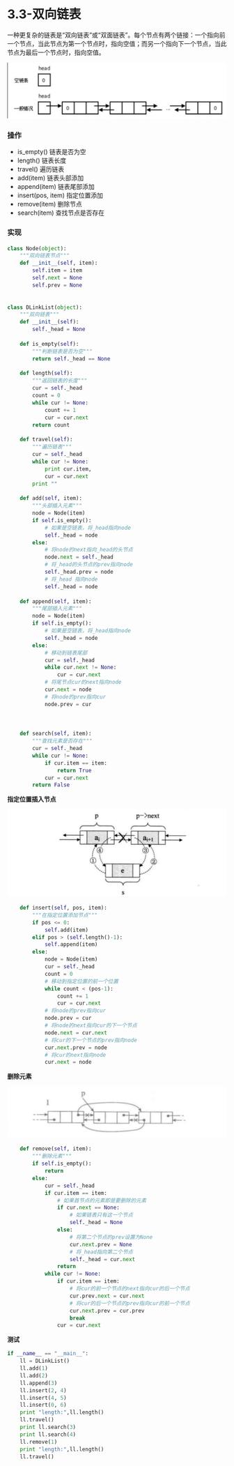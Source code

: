 # 3.3-双向链表



一种更复杂的链表是“双向链表”或“双面链表”。每个节点有两个链接：一个指向前一个节点，当此节点为第一个节点时，指向空值；而另一个指向下一个节点，当此节点为最后一个节点时，指向空值。

![&#x53CC;&#x5411;&#x94FE;&#x8868;](../.gitbook/assets/shuang-xiang-lian-biao.png)

### 操作 <a id="&#x64CD;&#x4F5C;"></a>

* is\_empty\(\) 链表是否为空
* length\(\) 链表长度
* travel\(\) 遍历链表
* add\(item\) 链表头部添加
* append\(item\) 链表尾部添加
* insert\(pos, item\) 指定位置添加
* remove\(item\) 删除节点
* search\(item\) 查找节点是否存在

### 实现 <a id="&#x5B9E;&#x73B0;"></a>

```python
class Node(object):
    """双向链表节点"""
    def __init__(self, item):
        self.item = item
        self.next = None
        self.prev = None


class DLinkList(object):
    """双向链表"""
    def __init__(self):
        self._head = None

    def is_empty(self):
        """判断链表是否为空"""
        return self._head == None

    def length(self):
        """返回链表的长度"""
        cur = self._head
        count = 0
        while cur != None:
            count += 1
            cur = cur.next
        return count

    def travel(self):
        """遍历链表"""
        cur = self._head
        while cur != None:
            print cur.item,
            cur = cur.next
        print ""

    def add(self, item):
        """头部插入元素"""
        node = Node(item)
        if self.is_empty():
            # 如果是空链表，将_head指向node
            self._head = node
        else:
            # 将node的next指向_head的头节点
            node.next = self._head
            # 将_head的头节点的prev指向node
            self._head.prev = node
            # 将_head 指向node
            self._head = node

    def append(self, item):
        """尾部插入元素"""
        node = Node(item)
        if self.is_empty():
            # 如果是空链表，将_head指向node
            self._head = node
        else:
            # 移动到链表尾部
            cur = self._head
            while cur.next != None:
                cur = cur.next
            # 将尾节点cur的next指向node
            cur.next = node
            # 将node的prev指向cur
            node.prev = cur



    def search(self, item):
        """查找元素是否存在"""
        cur = self._head
        while cur != None:
            if cur.item == item:
                return True
            cur = cur.next
        return False
```

**指定位置插入节点**

 

![&#x53CC;&#x5411;&#x94FE;&#x8868;&#x6307;&#x5B9A;&#x4F4D;&#x7F6E;&#x63D2;&#x5165;&#x5143;&#x7D20;](../.gitbook/assets/shuang-xiang-lian-biao-zhi-ding-wei-zhi-cha-ru-yuan-su.png)

```python
    def insert(self, pos, item):
        """在指定位置添加节点"""
        if pos <= 0:
            self.add(item)
        elif pos > (self.length()-1):
            self.append(item)
        else:
            node = Node(item)
            cur = self._head
            count = 0
            # 移动到指定位置的前一个位置
            while count < (pos-1):
                count += 1
                cur = cur.next
            # 将node的prev指向cur
            node.prev = cur
            # 将node的next指向cur的下一个节点
            node.next = cur.next
            # 将cur的下一个节点的prev指向node
            cur.next.prev = node
            # 将cur的next指向node
            cur.next = node
```

**删除元素**

 

![&#x53CC;&#x5411;&#x94FE;&#x8868;&#x5220;&#x9664;&#x8282;&#x70B9;](../.gitbook/assets/shuang-xiang-lian-biao-shan-chu-jie-dian.png)

```python
    def remove(self, item):
        """删除元素"""
        if self.is_empty():
            return
        else:
            cur = self._head
            if cur.item == item:
                # 如果首节点的元素即是要删除的元素
                if cur.next == None:
                    # 如果链表只有这一个节点
                    self._head = None
                else:
                    # 将第二个节点的prev设置为None
                    cur.next.prev = None
                    # 将_head指向第二个节点
                    self._head = cur.next
                return
            while cur != None:
                if cur.item == item:
                    # 将cur的前一个节点的next指向cur的后一个节点
                    cur.prev.next = cur.next
                    # 将cur的后一个节点的prev指向cur的前一个节点
                    cur.next.prev = cur.prev
                    break
                cur = cur.next
```

**测试**

```python
if __name__ == "__main__":
    ll = DLinkList()
    ll.add(1)
    ll.add(2)
    ll.append(3)
    ll.insert(2, 4)
    ll.insert(4, 5)
    ll.insert(0, 6)
    print "length:",ll.length()
    ll.travel()
    print ll.search(3)
    print ll.search(4)
    ll.remove(1)
    print "length:",ll.length()
    ll.travel()
```

